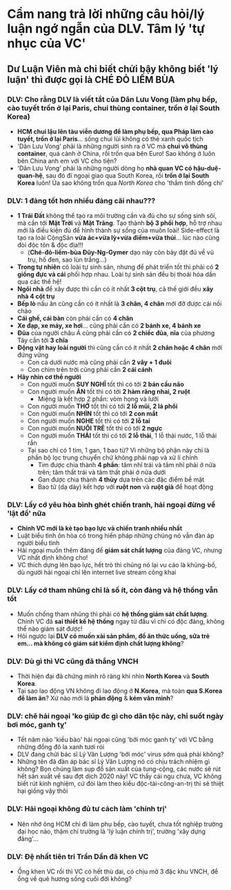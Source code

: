 # Cẩm nang trả lời những câu hỏi/lý luận ngớ ngẫn của DLV. Tâm lý 'tự nhục của VC' 

## Dư Luận Viên mà chỉ biết chửi bậy không biết 'lý luận' thì được gọi là **CHÉ ĐỎ LIẾM BÙA**

### DLV: Cho rằng DLV là viết tắt của Dân Lưu Vong (làm phụ bếp, cào tuyết trốn ở lại Paris, chui thùng container, trốn ở lại South Korea)
  - **HCM chui lậu lên tàu viễn dương để làm phụ bếp, qua Pháp làm cào tuyết, trốn ở lại Paris**... sống chui lủi không có thẻ xanh quốc tịch
  - 'Dân Lưu Vong' phải là những người sinh ra ở VC mà **chui vô thùng container**, quá cảnh ở China, rồi trốn qua bên Euro! Sao không ở luôn bên China anh em với VC cho tiện?
  - 'Dân Lưu Vong' phải là những người dòng họ **nhà quan VC có hậu-duệ-quan-hệ**, sau đó đi ngoại giao qua South Korea, rồi **trốn ở lại South Korea** luôn! Ủa sao không trốn qua _North Korea_ cho 'thắm tình đồng chí'

### DLV: 1 đảng tốt hơn nhiều đảng cãi nhau???
  - **1 Trái Đất** không thể tạo ra môi trường cần và đủ cho sự sống sinh sôi, mà cần tới **Mặt Trời** và **Mặt Trăng**. Tạo thành **bộ 3 phối hợp**, hỗ trợ nhau mới là điều kiện đủ để hình thành sự sống của muôn loài! Side-effect là tạo ra loài CộngSản **vừa ác+vừa lỳ+vừa điếm+vừa thúi**... lúc nào cũng đòi độc tôn & độc địa!!!
    - (**Ché-đỏ-liếm-bùa Đũy-Ng-Gymer** dạo này còn bày đặt đú về vũ trụ, hố đen, sao lùn trắng...)
  - **Trong tự nhiên** có loài tự sinh sản, nhưng để phát triển tốt thì phải có **2 giống đực và cái** phối hợp nhau. Loài tự sinh sản đều bị thoái hóa dần qua các thế hệ!
  - **Ngôi nhà** để xây được  thì cần có ít nhất **3 cột trụ**, cả thế giới đều **xây nhà 4 cột trụ**
  - **Bếp lò** nấu ăn cũng cần có ít nhất là **3 chân, 4 chân** mới đỡ được cái nồi chảo
  - **Cái ghế, cái bàn** còn phải cần có **4 chân**
  - **Xe đạp, xe máy, xe hơi**... cũng phải cần có **2 bánh xe, 4 bánh xe**
  - **Đũa** của người châu Á cũng phải cần có **2 chiếc đũa**, **nĩa** của phương Tây cần tới **3 chĩa**
  - **Động vật hay loài người** thì cũng cần có ít nhất **2 chân hoặc 4 chân** mới đứng vững
    - Con cá dưới nước mà cũng phải cần **2 vây + 1 đuôi**
    - Con chim trên trời cũng phải cần **2 cái cánh**
  - **Hãy nhìn cơ thể người**
    - Con người muốn **SUY NGHĨ** tốt thì có tới **2 bán cầu não**
    - Con người muốn **ĂN** tốt thì có tới **2 hàm răng nhai, 2 ruột**
      - Miệng là kết hợp 2 phần: vòm họng và lưỡi
    - Con người muốn **THỞ** tốt thì có tới **2 lỗ mũi, 2 lá phổi**
    - Con người muốn **NHÌN** tốt thì có tới **2 con mắt**
    - Con người muốn **NGHE** tốt thì có tới **2 lỗ tai**
    - Con người muốn **NUÔI TRẺ** tốt thì có tới **2 ngực**
    - Con người muốn **THẢI** tốt thì có tới **2 lỗ thải**, 1 lỗ thải nước, 1 lỗ thải rắn
    - Tại sao chỉ có 1 tim, 1 gan, 1 bao tử? Vì những bộ phận này chỉ là phần bộ lọc trung chuyển chứ không phải nạp và xử lí chính
      - Tim được chia thành **4 phần**: tâm nhĩ trái và tâm nhĩ phải ở nửa trên; tâm thất trái và tâm thất phải ở nửa dưới
      - Gan được chia thành **4 thùy** dựa trên các đặc điểm bề mặt
      - Bao tử (dạ dày) kết hợp với **ruột non** và **ruột già** để hoạt động

### DLV: Lấy cớ yêu hòa bình ghét chiến tranh, hải ngoại đừng về 'lật đổ' nữa
  - **Chính VC mới là kẻ tạo bạo lực và chiến tranh nhiều nhất**
  - Luật biểu tình ôn hòa có trong hiến pháp những chúng nó vẫn đàn áp người biểu tình
  - Hải ngoại muốn thêm đảng để **giám sát chất lượng** của đảng VC, nhưng VC nhất định không cho!
  - VC thích dựng lên bạo lực, hết trò thì chúng nó lại vu cáo là khủng-bố, dù người hải ngoại chỉ lên internet live stream công khai

### DLV: Lấy cớ tham nhũng chỉ là số ít, còn đảng và hệ thống vẫn tốt
  - Muốn chống tham nhũng thì phải có **hệ thống giám sát chất lượng**. Chính VC đã **sai thiết kế hệ thống** ngay từ đầu vì chỉ có độc đảng, không thể nào giám sát được!
  - Hỏi ngược lại **DLV có muốn xài sản phẩm, đồ ăn thức uống, sữa trẻ em... mà không có giám sát kiểm định chất lượng không**?

### DLV: Dù gì thì VC cũng đã thắng VNCH
  - Thời hiện đại đã chứng minh rõ ràng khi nhìn **North Korea** và **South Korea**.
  - Tại sao lao động VN không đi lao động ở __N.Korea__, mà toàn **qua S.Korea để làm ăn**? Xứ nào mới là __phản động__ & **kém văn minh**?

### DLV: chê hải ngoại 'ko giúp đc gì cho dân tộc này, chỉ suốt ngày bơi móc, ganh tỵ'
  - Tết năm nào 'kiều bào' hải ngoại cũng 'bới móc ganh tỵ' với VC bằng những đồng đô la xanh tươi rói
  - DLV đang chửi bác sĩ Lý Văn Lượng 'bới móc' virus sớm quá phải không?
  - Những tên đã đàn áp bác sĩ Lý Văn Lượng nó có chịu trách nhiệm gì không? Bọn chúng làm sụp đổ sản xuất của tung-cộng, các nước sẽ rút hết sản xuất về sau đợt dịch 2020 này! VC thấy cái ngu chưa, VC không biết rút kinh nghiệm, cứ đòi làm theo kiểu độc-tài-công-an-trị thì sẽ thiệt hại giống vậy thôi

### DLV: Hải ngoại không đủ tư cách làm 'chính trị'
  - Nên nhớ ông HCM chỉ đi làm phụ bếp, cào tuyết, chưa tốt nghiệp trường đại học nào, thậm chí trường là 'lý luận chính trị', trường 'xây dựng đảng'...

### DLV: Đệ nhất tiên tri Trần Dần đã khen VC
  - Ổng khen VC rồi thì VC có hết thù dai, có chịu mở 3 đặc khu VNCH, để ổng về quê hương sống cuối đời không?
